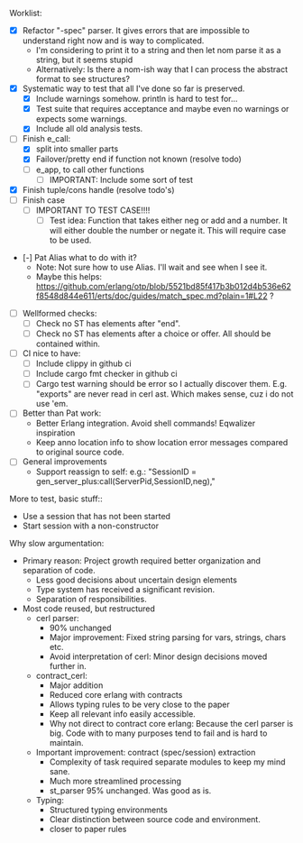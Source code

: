 Worklist:
- [X] Refactor "-spec" parser. It gives errors that are impossible to understand right now and is way to complicated.
  - I'm considering to print it to a string and then let nom parse it as a string, but it seems stupid
  - Alternatively: Is there a nom-ish way that I can process the abstract format to see structures?
- [X] Systematic way to test that all I've done so far is preserved.
  - [X] Include warnings somehow. println is hard to test for...
  - [X] Test suite that requires acceptance and maybe even no warnings or expects some warnings.
  - [X] Include all old analysis tests.
- [ ] Finish e_call:
  - [X] split into smaller parts
  - [X] Failover/pretty end if function not known (resolve todo)
  - [ ] e_app, to call other functions
    - [ ] IMPORTANT: Include some sort of test
- [X] Finish tuple/cons handle (resolve todo's)
- [ ] Finish case
  - [ ] IMPORTANT TO TEST CASE!!!!
    -  [ ] Test idea: Function that takes either neg or add and a number. It will either double the number or negate it. This will require case to be used.
- [-] Pat Alias what to do with it?
  - Note: Not sure how to use Alias. I'll wait and see when I see it.
  - Maybe this helps: https://github.com/erlang/otp/blob/5521bd85f417b3b012d4b536e62f8548d844e611/erts/doc/guides/match_spec.md?plain=1#L22 ?
- [ ] Wellformed checks:
  - [ ] Check no ST has elements after "end".
  - [ ] Check no ST has elements after a choice or offer. All should be contained within.
- [ ] CI nice to have:
  - [ ] Include clippy in github ci
  - [ ] Include cargo fmt checker in github ci
  - [ ] Cargo test warning should be error so I actually discover them. E.g. "exports" are never read in cerl ast. Which makes sense, cuz i do not use 'em.
- [ ] Better than Pat work:
  - Better Erlang integration. Avoid shell commands! Eqwalizer inspiration
  - Keep anno location info to show location error messages compared to original source code.
- [ ] General improvements
  - Support reassign to self: e.g.: "SessionID = gen_server_plus:call(ServerPid,SessionID,neg),"

More to test, basic stuff::
- Use a session that has not been started
- Start session with a non-constructor

Why slow argumentation:
- Primary reason: Project growth required better organization and separation of code.
  - Less good decisions about uncertain design elements
  - Type system has received a significant revision.
  - Separation of responsibilities.
- Most code reused, but restructured
  - cerl parser:
    - 90% unchanged
    - Major improvement: Fixed string parsing for vars, strings, chars etc.
    - Avoid interpretation of cerl: Minor design decisions moved further in.
  - contract_cerl:
    - Major addition
    - Reduced core erlang with contracts
    - Allows typing rules to be very close to the paper
    - Keep all relevant info easily accessible.
    - Why not direct to contract core erlang: Because the cerl parser is big. Code with to many purposes tend to fail and is hard to maintain.
  - Important improvement: contract (spec/session) extraction
    - Complexity of task required separate modules to keep my mind sane.
    - Much more streamlined processing
    - st_parser 95% unchanged. Was good as is.
  - Typing:
    - Structured typing environments
    - Clear distinction between source code and environment.
    - closer to paper rules